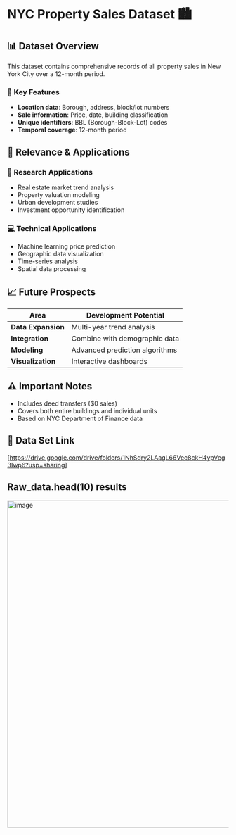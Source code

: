 # NYC Property Sales Dataset 🏙️

## 📊 Dataset Overview
This dataset contains comprehensive records of all property sales in New York City over a 12-month period.

### 🎯 Key Features
- **Location data**: Borough, address, block/lot numbers
- **Sale information**: Price, date, building classification
- **Unique identifiers**: BBL (Borough-Block-Lot) codes
- **Temporal coverage**: 12-month period

## 🚀 Relevance & Applications

### 🔬 Research Applications
- Real estate market trend analysis
- Property valuation modeling
- Urban development studies
- Investment opportunity identification

### 💻 Technical Applications
- Machine learning price prediction
- Geographic data visualization
- Time-series analysis
- Spatial data processing

## 📈 Future Prospects

| Area | Development Potential |
|------|----------------------|
| **Data Expansion** | Multi-year trend analysis |
| **Integration** | Combine with demographic data |
| **Modeling** | Advanced prediction algorithms |
| **Visualization** | Interactive dashboards |

## ⚠️ Important Notes
- Includes deed transfers ($0 sales)
- Covers both entire buildings and individual units
- Based on NYC Department of Finance data

## 🔗 Data Set Link
[https://drive.google.com/drive/folders/1NhSdry2LAagL66Vec8ckH4ypVeg3Iwp6?usp=sharing]

## Raw_data.head(10) results
<img width="1477" height="744" alt="image" src="https://github.com/user-attachments/assets/86e9db87-8173-406a-af28-6cfac7b6a8ba" />

